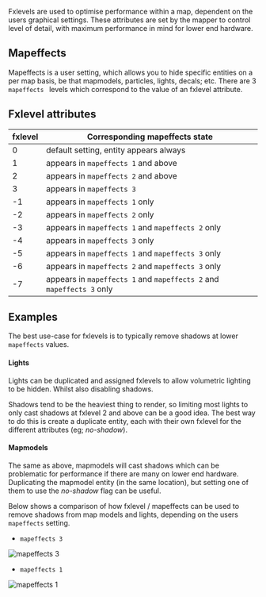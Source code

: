 Fxlevels are used to optimise performance within a map, dependent on the users graphical settings. These attributes are set by the mapper to control level of detail, with maximum performance in mind for lower end hardware.

## Mapeffects

Mapeffects is a user setting, which allows you to hide specific entities on a per map basis, be that mapmodels, particles, lights, decals; etc. There are 3 `mapeffects ` levels which correspond to the value of an fxlevel attribute.

## Fxlevel attributes

| fxlevel | Corresponding mapeffects state                               |
| ------- | ------------------------------------------------------------ |
| 0       | default setting, entity appears always                       |
| 1       | appears in `mapeffects 1` and above                          |
| 2       | appears in `mapeffects 2` and above                          |
| 3       | appears in `mapeffects 3`                                    |
| -1      | appears in `mapeffects 1` only                               |
| -2      | appears in `mapeffects 2` only                               |
| -3      | appears in `mapeffects 1`  and `mapeffects 2` only           |
| -4      | appears in `mapeffects 3` only                               |
| -5      | appears in `mapeffects 1` and `mapeffects 3` only            |
| -6      | appears in `mapeffects 2` and `mapeffects 3` only            |
| -7      | appears in `mapeffects 1` and `mapeffects 2` and `mapeffects 3` only |

## Examples

The best use-case for fxlevels is to typically remove shadows at lower `mapeffects` values.

#### Lights

Lights can be duplicated and assigned fxlevels to allow volumetric lighting to be hidden. Whilst also disabling shadows.

Shadows tend to be the heaviest thing to render, so limiting most lights to only cast shadows at fxlevel 2 and above can be a good idea. The best way to do this is create a duplicate entity, each with their own fxlevel for the different attributes (eg; *no-shadow*).

#### Mapmodels

The same as above, mapmodels will cast shadows which can be problematic for performance if there are many on lower end hardware. Duplicating the mapmodel entity (in the same location), but setting one of them to use the *no-shadow* flag can be useful.



Below shows a comparison of how fxlevel / mapeffects can be used to remove shadows from map models and lights, depending on the users `mapeffects` setting.

* `mapeffects 3`

![mapeffects 3](images/editing/mapeffects0.jpg)

* `mapeffects 1`

![mapeffects 1](images/editing/mapeffects1.jpg)
